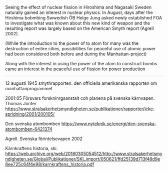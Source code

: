 Seeing the effect of nuclear fission in Hiroshima and Nagasaki Sweden naturally gained an interest in nuclear physics. In August, days after the Hirshima bobmbing Swwedish ÖB Helge Jung asked newly established FOA to investigate what was known about this new kind of weapon and the resulting report was largely based on the American Smyth report (Agrell 2002).

(While the introduction to the power of to atom for many was the destruction of entire cities, possibilities for peaceful use of atomic power had been considered both before and during the Manhattan-project)

Along with the interest in using the power of the atom to construct bombs came an interest in the peaceful use of fission for power production

--------

12 augusti 1945 smythrapporten. den officiella amerikanska rapporten om manhattanprogrammet

2001:05 Försvars forskninrgsanstalt coh planena på svenska kärnvapen. Thomas Jonter https://www.stralsakerhetsmyndigheten.se/publikationer/rapporter/icke-spridning/2001/200105/

Den svenska atombomben https://www.nyteknik.se/energi/den-svenska-atombomben-6421374

Agrell. Svenska förintelsevapen 2002

Kärnkraftens historia, ski. https://web.archive.org/web/20160305054512/http://www.stralsakerhetsmyndigheten.se/Global/Publikationer/SKI_import/050621/ffd25139d713f48d9e8ee725c64f4e98/karnkraftens_historia.pdf